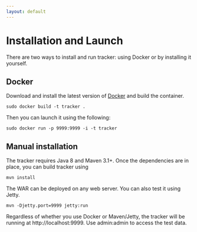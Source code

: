 ```yaml
---
layout: default
---
```


# Installation and Launch

There are two ways to install and run tracker: using Docker or by installing it
yourself.

## Docker

Download and install the latest version of [Docker](http://docker.com) and
build the container.

    sudo docker build -t tracker .

Then you can launch it using the following:

    sudo docker run -p 9999:9999 -i -t tracker

## Manual installation

The tracker requires Java 8 and Maven 3.1+. Once the dependencies are in place,
you can build tracker using

    mvn install

The WAR can be deployed on any web server. You can also test it using Jetty.

    mvn -Djetty.port=9999 jetty:run

Regardless of whether you use Docker or Maven/Jetty, the tracker will be running
at http://localhost:9999. Use admin:admin to access the test data.
